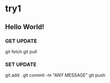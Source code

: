 # try1


## Hello World!


### GET UPDATE
git fetch
git pull

### SET UPDATE
git add .
git commit -m "ANY MESSAGE"
git push
